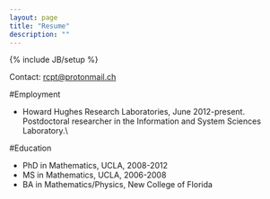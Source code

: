 ```yaml
---
layout: page
title: "Resume"
description: ""
---
```

{% include JB/setup %}

Contact: <rcpt@protonmail.ch>

#Employment

* Howard Hughes Research Laboratories, June 2012-present. Postdoctoral researcher in the Information and System Sciences Laboratory.\\

#Education

* PhD in Mathematics, UCLA, 2008-2012
* MS in Mathematics, UCLA, 2006-2008
* BA in Mathematics/Physics, New College of Florida
